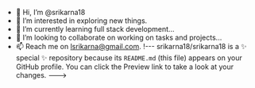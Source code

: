 - 👋 Hi, I’m @srikarna18
- 👀 I’m interested in exploring new things.
- 🌱 I’m currently learning full stack development...
- 💞️ I’m looking to collaborate on working on tasks and projects...
- 📫 Reach me on lsrikarna@gmail.com.
!---
srikarna18/srikarna18 is a ✨ special ✨ repository because its `README.md` (this file) appears on your GitHub profile.
You can click the Preview link to take a look at your changes.
--->
